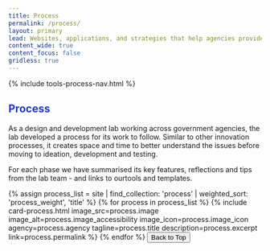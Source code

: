 ```yaml
---
title: Process
permalink: /process/
layout: primary
lead: Websites, applications, and strategies that help agencies provide excellent value to the public.
content_wide: true
content_focus: false
gridless: true
---
```


<section class="nz-section background-gray">
  {% include tools-process-nav.html %}

  <div class="nz-grid">
    <h2 tabindex="0" style="color: #2337CE">Process</h2>
    <p>As a design and development lab working across government agencies, the lab developed a process for its work to follow. Similar to other innovation processes, it creates space and time to better understand the issues before moving to ideation, development and testing.</p>
    <p>For each phase we have summarised its key features, reflections and tips from the lab team - and links to ourtools and templates.</p>
  </div>

  <div class="nz-grid">
    <section class="nz-section">
      <div class="nz-section-bottom">
        <div class="nz-flex nz-flex-wrap">
          {% assign process_list = site | find_collection: 'process' | weighted_sort: 'process_weight', 'title' %}
          {% for process in process_list %}
            {% include card-process.html
            image_src=process.image
            image_alt=process.image_accessibility
            image_icon=process.image_icon
            agency=process.agency
            tagline=process.title
            description=process.excerpt
            link=process.permalink
            %}
          {% endfor %}
          <button id="scrollToTopBtn" title="Go to top">Back to Top</button>
        </div>
      </div>
    </section>
  </div>
</section>
